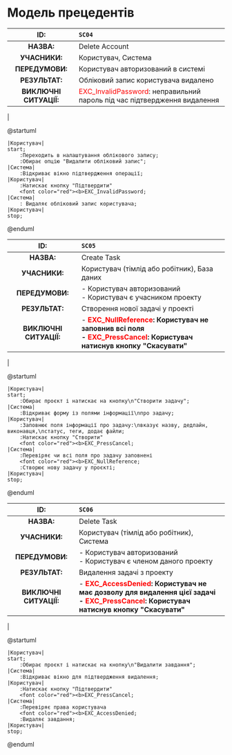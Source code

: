 # Модель прецедентів

|        **ID:**         | `SC04`                                                         |
|:----------------------:|:-------------------------------------------------------------|
|       **НАЗВА:**       | Delete Account                                               |
|     **УЧАСНИКИ:**      | Користувач, Система                                         |
|    **ПЕРЕДУМОВИ:**     | Користувач авторизований в системі                               |
|     **РЕЗУЛЬТАТ:**     | Обліковий запис користувача видалено                             |
| **ВИКЛЮЧНІ СИТУАЦІЇ:** | <font color="red">EXC_InvalidPassword</font>: неправильний пароль під час підтвердження видалення          |
|


@startuml

    |Користувач|
    start;
        :Переходить в налаштування облікового запису;
        :Обирає опцію "Видалити обліковий запис";
    |Система|
        :Відкриває вікно підтвердження операції;
    |Користувач|
        :Натискає кнопку "Підтвердити"
        <font color="red"><b>EXC_InvalidPassword;
    |Система|
        : Видаляє обліковий запис користувача;
    |Користувач|    
    stop;
@enduml



|        **ID:**         | `SC05`                                                                                                            |
|:----------------------:|:----------------------------------------------------------------------------------------------------------------|
|       **НАЗВА:**       | Create Task                                                                                                     |
|     **УЧАСНИКИ:**      | Користувач (тімлід або робітник), База даних                                                                    |
|    **ПЕРЕДУМОВИ:**     |  - Користувач авторизований <br/> - Користувач є учасником проекту                   |                                                         |
|     **РЕЗУЛЬТАТ:**     | Створення нової задачі у проекті                                                                                |
| **ВИКЛЮЧНІ СИТУАЦІЇ:** |  - <font color="red"><b>EXC_NullReference</font>: Користувач не заповнив всі поля<br/> - <font color="red"><b>EXC_PressCancel</font>: Користувач натиснув кнопку "Cкасувати" 
|

@startuml

    |Користувач|
    start; 
        :Обирає проєкт і натискає на кнопку\n"Створити задачу";
    |Система|
        :Відкриває форму із полями інформації\nпро задачу;
    |Користувач|
        :Заповнює поля інформації про задачу:\nвказує назву, дедлайн, виконавця,\nстатус, теги, додає файли;
        :Натискає кнопку "Створити"
        <font color="red"><b>EXC_PressCancel;
    |Система|
        :Перевіряє чи всі поля про задачу заповнені
        <font color="red"><b>EXC_NullReference;
        :Cтворює нову задачу у проєкті;
    |Користувач| 
    stop;
@enduml


|        **ID:**         | `SC06`                                                  |
|:----------------------:|:-------------------------------------------------------|
|       **НАЗВА:**       | Delete Task                                            |
|     **УЧАСНИКИ:**      | Користувач (тімлід або робітник), Система           |
|    **ПЕРЕДУМОВИ:**     | - Користувач авторизований<br/>- Користувач є членом даного проекту                   |
|     **РЕЗУЛЬТАТ:**     | Видалення задачі з проекту                             |
| **ВИКЛЮЧНІ СИТУАЦІЇ:** | - <font color="red"><b>EXC_AccessDenied</font>: Користувач не має дозволу для видалення цієї задачі <br/>- <font color="red"><b>EXC_PressCancel</font>: Користувач натиснув кнопку "Скасувати"               
|

@startuml

    |Користувач|
    start; 
        :Обирає проєкт і натискає на кнопку\n"Видалити завдання";
    |Система|
        :Відкриває вікно для підтвердження видалення;
    |Користувач|
        :Натискає кнопку "Підтвердити"
        <font color="red"><b>EXC_PressCancel;
    |Система|
        :Перевіряє права користувача
        <font color="red"><b>EXC_AccessDenied;
        :Видаляє завдання;
    |Користувач| 
    stop;
@enduml

